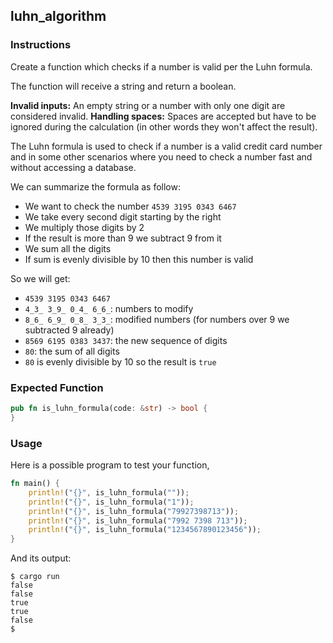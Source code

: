 ## luhn_algorithm

### Instructions

Create a function which checks if a number is valid per the Luhn formula.

The function will receive a string and return a boolean.

**Invalid inputs:** An empty string or a number with only one digit are considered invalid.
**Handling spaces:** Spaces are accepted but have to be ignored during the calculation (in other words they won't affect the result).

The Luhn formula is used to check if a number is a valid credit card number and in some other scenarios where you need to check a number fast and without accessing a database.

We can summarize the formula as follow:

- We want to check the number `4539 3195 0343 6467`
- We take every second digit starting by the right
- We multiply those digits by 2
- If the result is more than 9 we subtract 9 from it
- We sum all the digits
- If sum is evenly divisible by 10 then this number is valid

So we will get:

- `4539 3195 0343 6467`
- `4_3_ 3_9_ 0_4_ 6_6_`: numbers to modify
- `8_6_ 6_9_ 0_8_ 3_3_`: modified numbers (for numbers over 9 we subtracted 9 already)
- `8569 6195 0383 3437`: the new sequence of digits
- `80`: the sum of all digits
- `80` is evenly divisible by 10 so the result is `true`

### Expected Function

```rust
pub fn is_luhn_formula(code: &str) -> bool {
}
```

### Usage

Here is a possible program to test your function,

```rust
fn main() {
    println!("{}", is_luhn_formula(""));
    println!("{}", is_luhn_formula("1"));
    println!("{}", is_luhn_formula("79927398713"));
    println!("{}", is_luhn_formula("7992 7398 713"));
    println!("{}", is_luhn_formula("1234567890123456"));
}
```

And its output:

```console
$ cargo run
false
false
true
true
false
$
```
